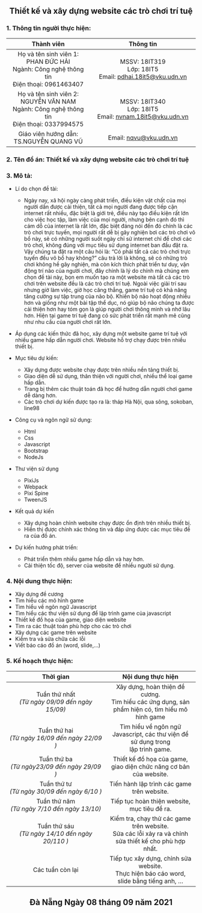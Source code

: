 ## <p align="center"> Thiết kế và xây dựng website các trò chơi trí tuệ </p>

### 1.	Thông tin người thực hiện:
  
<div align="center">
  
| Thành viên<img width=1000> |Thông tin<img width=800/>|
| :-----: | :-: |
| Họ và tên sinh viên 1: PHAN ĐỨC HẢI <br> Ngành: Công nghệ thông tin <br> Điện thoại: 0961463407 | MSSV: 18IT319 <br> Lớp: 18IT5 <br> Email: pdhai.18it5@vku.udn.vn |
| Họ và tên sinh viên 2: NGUYỄN VĂN NAM <br> Ngành: Công nghệ thông tin <br> Điện thoại: 0337994575 | MSSV: 18IT340 <br> Lớp: 18IT5 <br> Email: nvnam.18it5@vku.udn.vn |
| Giáo viên hướng dẫn: TS.NGUYỄN QUANG VŨ  | Email: nqvu@vku.udn.vn |
</div>
  
### 2.	Tên đồ án: Thiết kế và xây dựng website các trò chơi trí tuệ

### 3.	Mô tả:
- Lí do chọn đề tài:
  - Ngày nay, xã hội ngày càng phát triển, điều kiện vật chất của mọi người dần được cải thiện, tất cả mọi người đang được tiếp cận internet rất nhiều, đặc biệt là giới trẻ, điều này tạo điều kiện rất lớn cho việc học tập, làm việc của mọi người, nhưng bên cạnh đó thì cám dỗ của internet là rất lớn, đặc biệt đáng nói đến đó chính là các trò chơi trực tuyến, mọi người rất dễ bị gây nghiện bơi các trò chơi vô bổ này, sẽ có những người suốt ngày chỉ sử internet chỉ để chơi các trò chơi, không đúng với mục tiêu sử dụng internet ban đầu đặt ra. Vậy chúng ta đặt ra một câu hỏi là: “Có phải tất cả các trò chơi trực tuyến đều vô bổ hay không?” câu trả lời là không, sẽ có những trò chơi không hề gây nghiện, mà còn kích thích phát triển tư duy, vận động trí não của người chơi, đây chính là lý do chính mà chúng em chọn đề tài này, bọn em muốn tạo ra một website mà tất cả các trò chơi trên website đều là các trò chơi trí tuệ. Ngoài việc giải trí sau nhưng giờ làm việc, giờ học căng thẳng, game trí tuệ có khả năng tăng cường sự tập trung của não bộ. Khiến bộ não hoạt động nhiều hơn và giống như một bài tập thể dục, nó giúp bộ não chúng ta được cải thiện hơn hay tóm gọn là giúp người chơi thông minh và nhớ lâu hơn. Hiện tại game trí tuệ đang có sức phát triển rất mạnh mẽ cũng như nhu cầu của người chơi rất lớn.

- Áp dụng các kiến thức đã học, xây dựng một website game trí tuệ với nhiều game hấp dẫn người chơi. Website hỗ trợ chạy được trên nhiều thiết bị.
- Mục tiêu dự kiến:
  - Xây dựng được website chạy được trên nhiều nền tảng thiết bị. 
  - Giao diện dễ sử dụng, thân thiện với người chơi, nhiều thể loại game hấp dẫn.
  - Trang bị thêm các thuật toán đã học để hướng dẫn người chơi game dễ dàng hơn.
  - Các trò chơi dự kiến được tạo ra là: tháp Hà Nội, qua sông, sokoban, line98

- Công cụ và ngôn ngữ sử dụng:
  -	Html
  -	Css
  -	Javascript
  -	Bootstrap
  -	NodeJs

- Thư viện sử dụng
  -	PixiJs
  -	Webpack
  -	Pixi Spine
  -	TweenJS

- Kết quả dự kiến
  -	Xây dựng hoàn chỉnh website chạy được ổn định trên nhiều thiết bị.
  -	Hiển thị được chính xác thông tin và đáp ứng được các mục tiêu đề ra của đồ án.

- Dự kiến hướng phát triển:
  -	Phát triển thêm nhiều game hấp dẫn và hay hơn.
  -	Cải thiện tốc độ, server của website để nhiều người sử dụng.

### 4.	Nội dung thực hiện:
  -	Xây dựng đề cương
  -	Tìm hiểu các mô hình game
  -	Tìm hiểu về ngôn ngữ Javascript
  -	Tìm hiểu các thư viện sử dụng để lập trình game của javascript
  -	Thiết kế đồ họa của game, giao diện website
  -	Tìm ra các thuật toán phù hợp cho các trò chơi
  -	Xây dựng các game trên website
  -	Kiểm tra và sửa chữa các lỗi
  -	Viết báo cáo đồ án (word, slide,…) 

### 5.	Kế hoạch thực hiện:

<div align="center">
  
| Thời gian<img width=1000> |Nội dung thực hiện<img width=800/>|
| :-----: | :-: |
| Tuần thứ nhất <br> _(Từ ngày 09/09 đến ngày 15/09)_ | Xây dựng, hoàn thiện đề cương. <br> Tìm hiểu các ứng dụng, sản phẩm hiện có, tìm hiểu mô hình game |
| Tuần thứ hai <br> _(Từ ngày 16/09 đến ngày 22/09 )_ | Tìm hiểu về ngôn ngữ Javascript, các thư viện để sử dụng trong <br> lập trình game. |
| Tuần thứ ba <br> _(Từ ngày23/09 đến ngày 29/09 )_ | Thiết kế đồ họa của game, giao diện chức năng cơ bản của website. |
| Tuần thứ tư <br> _(Từ ngày 30/09 đến ngày 6/10 )_ | Tiến hành lập trình các game trên website.|
| Tuần thứ năm <br> _(Từ ngày 7/10 đến ngày 13/10)_ | Tiếp tục hoàn thiện website, mục tiêu đề ra. |
| Tuần thứ sáu <br> _(Từ ngày 14/10 đến ngày 20/110 )_ | Kiểm tra, chạy thử các game trên website. <br> Sửa các lỗi xảy ra và chỉnh sửa thiết kế cho phù hợp nhất. |
| Các tuần còn lại | Tiếp tục xây dựng, chỉnh sửa website. <br> Thực hiện báo cáo word, slide bằng tiếng anh, … |
  
</div>

## <p align="center"> Đà Nẵng Ngày 08 tháng 09 năm 2021 </p>
